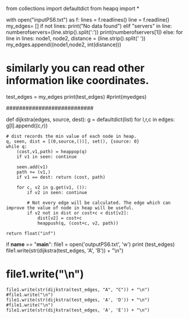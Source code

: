 from collections import defaultdict
from heapq import *



with open("inputPS6.txt") as f:
    lines = f.readlines()
    line = f.readline()
    my_edges= []
    if not lines:
        print("No data found")
    elif "servers" in line:
        numberofservers=(line.strip().split(':'))
        print(numberofservers[1])
    else:
        for line in lines:
            node1, node2, distance = (line.strip().split(' '))
            my_edges.append((node1,node2, int(distance)))
# similarly you can read other information like coordinates.

test_edges = my_edges
print(test_edges)
#print(myedges)

###########################



def dijkstra(edges, source, dest):
    g = defaultdict(list)
    for l,r,c in edges:
        g[l].append((c,r))

    # dist records the min value of each node in heap.
    q, seen, dist = [(0,source,())], set(), {source: 0}
    while q:
        (cost,v1,path) = heappop(q)
        if v1 in seen: continue

        seen.add(v1)
        path += (v1,)
        if v1 == dest: return (cost, path)

        for c, v2 in g.get(v1, ()):
            if v2 in seen: continue

            # Not every edge will be calculated. The edge which can improve the value of node in heap will be useful.
            if v2 not in dist or cost+c < dist[v2]:
                dist[v2] = cost+c
                heappush(q, (cost+c, v2, path))

    return float("inf")
if __name__ == "__main__":
    file1 = open('outputPS6.txt', 'w')
    print (test_edges)
    file1.write(str(dijkstra(test_edges, 'A', 'B')) + "\n")
   # file1.write("\n")
    file1.write(str(dijkstra(test_edges, "A", "C")) + "\n")
    #file1.write("\n")
    file1.write(str(dijkstra(test_edges, 'A', 'D')) + "\n")
    #file1.write("\n")
    file1.write(str(dijkstra(test_edges, 'A', 'E')) + "\n")

